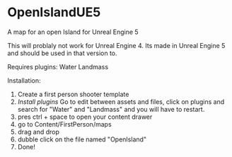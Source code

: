 # OpenIslandUE5
A map for an open Island for Unreal Engine 5

This will problaly not work for Unreal Engine 4. Its made in Unreal Engine 5 and should be used in that version to. 

Requires plugins:
Water
Landmass


Installation:

1. Create a first person shooter template
2. *Install plugins* Go to edit between assets and files, click on plugins and search for "Water" and "Landmass" and you will have to restart.
3. pres ctrl + space to open your content drawer
4. go to Content/FirstPerson/maps
5. drag and drop
6. dubble click on the file named "OpenIsland"
7. Done!
